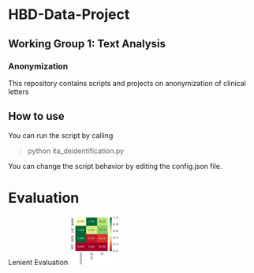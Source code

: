 # HBD-Data-Project
## Working Group 1: Text Analysis
### Anonymization
This repository contains scripts and projects on anonymization of clinical letters

## How to use
You can run the script by calling 
> python ita_deidentification.py

You can change the script behavior by editing the config.json file.  

# Evaluation
Lenient Evaluation
<img src="https://github.com/cuya26/hbd-anonymization/blob/main/QUESTIONS_heat.png" width="100" height="100">
